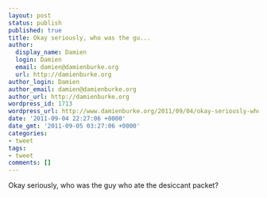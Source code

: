 ```yaml
---
layout: post
status: publish
published: true
title: Okay seriously, who was the gu...
author:
  display_name: Damien
  login: Damien
  email: damien@damienburke.org
  url: http://damienburke.org
author_login: Damien
author_email: damien@damienburke.org
author_url: http://damienburke.org
wordpress_id: 1713
wordpress_url: http://www.damienburke.org/2011/09/04/okay-seriously-who-was-the-gu/
date: '2011-09-04 22:27:06 +0000'
date_gmt: '2011-09-05 03:27:06 +0000'
categories:
- tweet
tags:
- tweet
comments: []
---
```

<p>Okay seriously, who was the guy who ate the desiccant packet?</p>
